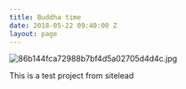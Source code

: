```yaml
---
title: Buddha time
date: 2018-05-22 09:40:00 Z
layout: page
---
```


![86b144fca72988b7bf4d5a02705d4d4c.jpg](/uploads/86b144fca72988b7bf4d5a02705d4d4c.jpg)

This is a test project from sitelead